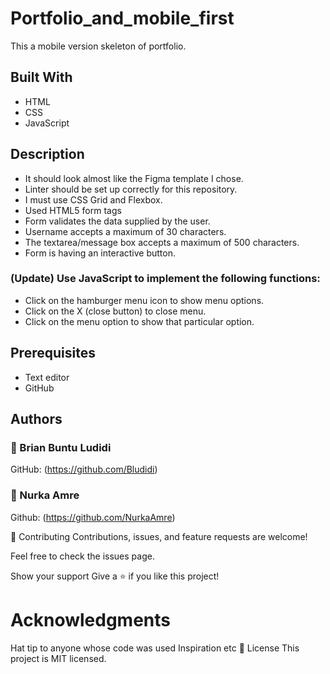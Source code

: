 # Portfolio_and_mobile_first
This a mobile version skeleton of portfolio.


## Built With
- HTML 
- CSS
- JavaScript 

## Description 
- It should look almost like the Figma template I chose.
- Linter should be set up correctly for this repository.
- I must use CSS Grid and Flexbox.
- Used HTML5 form tags
- Form validates the data supplied by the user.
- Username accepts a maximum of 30 characters.
- The textarea/message box accepts a maximum of 500 characters.
- Form is having an interactive button.

### (Update) Use JavaScript to implement the following functions:
- Click on the hamburger menu icon to show menu options.
- Click on the X (close button) to close menu. 
- Click on the menu option to show that particular option. 


## Prerequisites
- Text editor 
- GitHub 

## Authors
### 👤 Brian Buntu Ludidi
GitHub: (https://github.com/Bludidi)  

### 👤 Nurka Amre 
Github: (https://github.com/NurkaAmre) 


🤝 Contributing
Contributions, issues, and feature requests are welcome!

Feel free to check the issues page.

Show your support
Give a ⭐️ if you like this project!

# Acknowledgments
Hat tip to anyone whose code was used
Inspiration
etc
📝 License
This project is MIT licensed.
